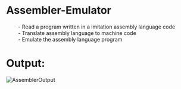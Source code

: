 # Assembler-Emulator <br />

&emsp;&emsp; - Read a program written in a imitation assembly language code <br />
&emsp;&emsp; - Translate assembly language to machine code  <br />
&emsp;&emsp; - Emulate the assembly language program  <br />

# Output: <br />

![AssemblerOutput](https://user-images.githubusercontent.com/62212683/188491734-d7f9e81d-e953-4f56-a7d6-d7e031339866.PNG)
